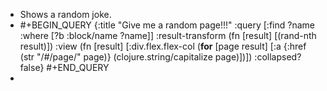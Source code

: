 - Shows a random joke.
- #+BEGIN_QUERY
  {:title "Give me a random page!!!"
   :query [:find ?name
           :where
           [?b :block/name ?name]]
   :result-transform (fn [result]
                       [(rand-nth result)])
  :view (fn [result]
         [:div.flex.flex-col
          (**for** [page result]
            [:a {:href (str "/#/page/" page)} (clojure.string/capitalize page)])])
   :collapsed? false}
  #+END_QUERY
-